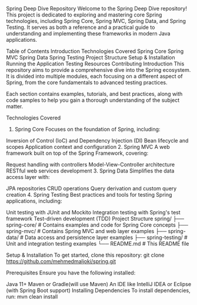 Spring Deep Dive Repository
Welcome to the Spring Deep Dive repository! This project is dedicated to exploring and mastering core Spring technologies, including Spring Core, Spring MVC, Spring Data, and Spring Testing. It serves as both a reference and a practical guide to understanding and implementing these frameworks in modern Java applications.

Table of Contents
Introduction
Technologies Covered
Spring Core
Spring MVC
Spring Data
Spring Testing
Project Structure
Setup & Installation
Running the Application
Testing
Resources
Contributing
Introduction
This repository aims to provide a comprehensive dive into the Spring ecosystem. It is divided into multiple modules, each focusing on a different aspect of Spring, from the core fundamentals to advanced testing practices.

Each section contains examples, tutorials, and best practices, along with code samples to help you gain a thorough understanding of the subject matter.

Technologies Covered
1. Spring Core
Focuses on the foundation of Spring, including:

Inversion of Control (IoC) and Dependency Injection (DI)
Bean lifecycle and scopes
Application context and configuration
2. Spring MVC
A web framework built on top of the Spring Framework, covering:

Request handling with controllers
Model-View-Controller architecture
RESTful web services development
3. Spring Data
Simplifies the data access layer with:

JPA repositories
CRUD operations
Query derivation and custom query creation
4. Spring Testing
Best practices and tools for testing Spring applications, including:

Unit testing with JUnit and Mockito
Integration testing with Spring's test framework
Test-driven development (TDD)
Project Structure
spring/
├── spring-core/ # Contains examples and code for Spring Core concepts
├── spring-mvc/ # Contains Spring MVC and web layer examples
├── spring-data/ # Data access and persistence layer examples
├── spring-testing/ # Unit and integration testing examples
└── README.md # This README file

Setup & Installation
To get started, clone this repository:
git clone https://github.com/mehmedmaljoki/spring.git

Prerequisites
Ensure you have the following installed:

Java 11+
Maven or Gradle(will use Maven)
An IDE like IntelliJ IDEA or Eclipse (with Spring Boot support)
Installing Dependencies
To install dependencies, run: mvn clean install
